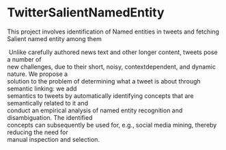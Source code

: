 # TwitterSalientNamedEntity
This project involves identification of Named entities in tweets and fetching Salient named entity among them

  ​
Unlike   carefully   authored   news   text   and   other   longer   content,   tweets   pose   a   number   of  
new   challenges,   due   to   their   short,   noisy,   context­dependent,   and   dynamic   nature.   We   propose   a  
solution   to   the   problem   of   determining   what   a   tweet   is   about   through   semantic   linking:   we   add  
semantics   to   tweets   by   automatically   identifying   concepts   that   are   semantically   related   to   it   and  
conduct   an   empirical   analysis   of   named   entity   recognition   and   disambiguation.   The   identified  
concepts   can   subsequently   be   used   for,   e.g.,   social   media   mining,   thereby   reducing   the   need   for  
manual inspection and selection. 
